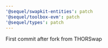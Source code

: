 ```yaml
---
'@sequel/swapkit-entities': patch
'@sequel/toolbox-evm': patch
'@sequel/types': patch
---
```


First commit after fork from THORSwap
